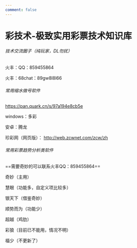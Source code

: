```yaml
---
comment: false
---
```

# 彩技术-极致实用彩票技术知识库

###### 技术交流圈子（纯玩家，DL勿扰）
  火丰：QQ：859455864
  
  火丰：68chat：89gw8l8l66
###### 常用缩水做号软件
https://pan.quark.cn/s/97a194e8cb5e

windows：多彩 

安卓：腾龙

珍彩网（网页版）： http://web.zcwnet.com/zcw/zh


###### 常用彩票趋势分析类软件

==需要奇妙的可以联系火丰QQ：859455864==

奇妙（主用）

慧眼（功能多，自定义项比较多）

银天下（借鉴奇妙）

顺势而为（功能少）

超越（鸡肋）

彩狼（目前已不能用，情况不明）

福少（不更新了）
